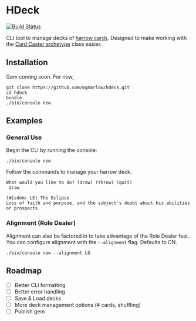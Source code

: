 # HDeck

[![Build Status](https://travis-ci.org/mgmarlow/hdeck.svg?branch=master)](https://travis-ci.org/mgmarlow/hdeck)

CLI tool to manage decks of [harrow cards](http://pathfinder.wikia.com/wiki/List_of_harrow_cards).
Designed to make working with the
[Card Caster archetype](https://www.d20pfsrd.com/classes/base-classes/magus/archetypes/paizo-magus-archetypes/card-caster-magus-archetype/)
class easier.

## Installation

Gem coming soon. For now,

```
git clone https://github.com/mgmarlow/hdeck.git
cd hdeck
bundle
./bin/console new
```

## Examples

### General Use

Begin the CLI by running the console:

```
./bin/console new
```

Follow the commands to manage your harrow deck.

```
What would you like to do? (draw) (throw) (quit)
 draw

(Wisdom: LE) The Eclipse
Loss of faith and purpose, and the subject's doubt about his abilities or prospects.
```

### Alignment (Role Dealer)

Alignment can also be factored in to take advantage of the Role
Dealer feat. You can configure alignment with the `--alignment`
flag. Defaults to CN.

```
./bin/console new --alignment LG
```

## Roadmap

- [ ] Better CLI formatting
- [ ] Better error handling
- [ ] Save & Load decks
- [ ] More deck management options (# cards, shuffling)
- [ ] Publish gem
